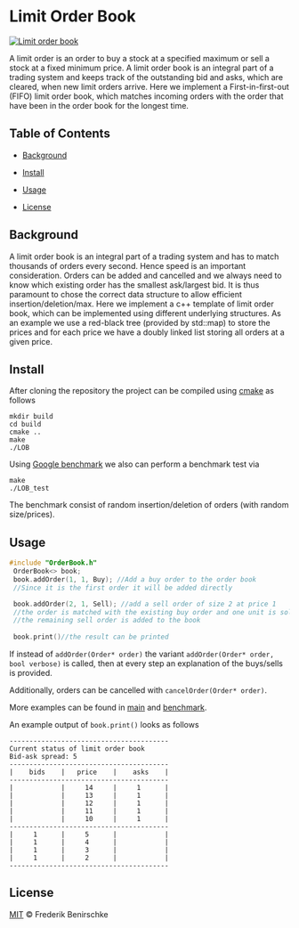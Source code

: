 # Limit Order Book

[![Limit order book](https://img.shields.io/badge/readme%20style-standard-brightgreen.svg?style=flat-square)](https://github.com/FrederikBenirschke/LimitOrderBook)


A limit order is an order to buy a stock at a specified maximum or sell a stock at a fixed minimum price. A limit order book is an integral part of a trading system and keeps track of the outstanding bid and asks, which are cleared, when new limit orders arrive. Here we implement a First-in-first-out (FIFO) limit order book, which matches incoming orders with the order that have been in the order book for the longest time.

## Table of Contents

- [Background](#background)
- [Install](#install)
- [Usage](#usage)

- [License](#license)

## Background
A limit order book is an integral part of a trading system and has to match thousands of orders every second. Hence speed is an important consideration. Orders can be added and cancelled and we always need to know which existing order has the smallest ask/largest bid. It is thus paramount to chose the correct data structure to allow efficient insertion/deletion/max. Here we implement a c++ template of limit order book, which can be implemented using different underlying structures. As an example we use a red-black tree (provided by std::map) to store the prices and for each price we have a doubly linked list storing all orders at a given price.



## Install

After cloning the repository the project can be compiled using
 [cmake](https://cmake.org) as follows

```
mkdir build
cd build
cmake ..
make
./LOB
```

Using [Google benchmark](https://github.com/google/benchmark) we also can perform a benchmark test
via
```
make
./LOB_test
```
The benchmark consist of random insertion/deletion of orders (with random size/prices).

## Usage


```c++
#include "OrderBook.h"
 OrderBook<> book;
 book.addOrder(1, 1, Buy); //Add a buy order to the order book
 //Since it is the first order it will be added directly

 book.addOrder(2, 1, Sell); //add a sell order of size 2 at price 1
 //the order is matched with the existing buy order and one unit is sold
 //the remaining sell order is added to the book
 
 book.print()//the result can be printed

```

If instead of `addOrder(Order* order)` the variant `addOrder(Order* order, bool verbose)` is called, then at every step an explanation of the buys/sells is provided.

Additionally, orders can be cancelled with `cancelOrder(Order* order)`.

More examples can be found in [main](src/main.cpp) and [benchmark](Test/LOBtest.cpp).



An example output of `book.print()` looks as follows
```console
----------------------------------------
Current status of limit order book 
Bid-ask spread: 5
----------------------------------------
|    bids    |   price    |    asks    |
----------------------------------------
|            |     14     |     1      |
|            |     13     |     1      |
|            |     12     |     1      |
|            |     11     |     1      |
|            |     10     |     1      |
----------------------------------------
|     1      |     5      |            |
|     1      |     4      |            |
|     1      |     3      |            |
|     1      |     2      |            |
----------------------------------------
```
 
   








## License

[MIT](LICENSE) © Frederik Benirschke